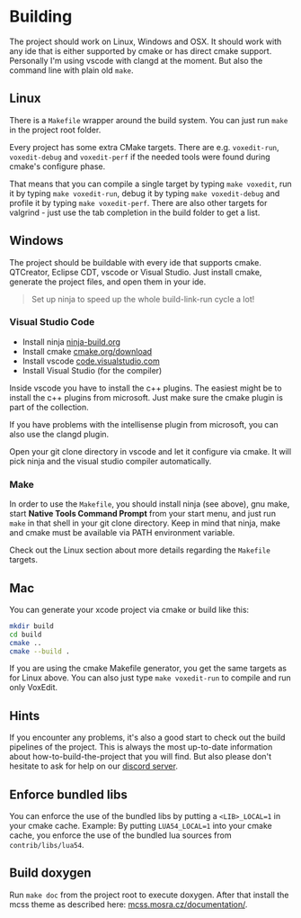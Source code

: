 # Building

The project should work on Linux, Windows and OSX. It should work with any ide that is either supported by cmake or has direct cmake support. Personally I'm using vscode with clangd at the moment. But also the command line with plain old `make`.

## Linux

There is a `Makefile` wrapper around the build system. You can just run `make` in the project root folder.

Every project has some extra CMake targets. There are e.g. `voxedit-run`, `voxedit-debug` and `voxedit-perf` if the needed tools were found during cmake's configure phase.

That means that you can compile a single target by typing `make voxedit`, run it by typing `make voxedit-run`, debug it by typing `make voxedit-debug` and profile it by
typing `make voxedit-perf`. There are also other targets for valgrind - just use the tab completion in the build folder to get a list.

## Windows

The project should be buildable with every ide that supports cmake. QTCreator, Eclipse CDT, vscode or Visual Studio. Just install cmake, generate the project files, and open them in your ide.

> Set up ninja to speed up the whole build-link-run cycle a lot!

### Visual Studio Code

* Install ninja [ninja-build.org](https://ninja-build.org/)
* Install cmake [cmake.org/download](https://cmake.org/download/)
* Install vscode [code.visualstudio.com](https://code.visualstudio.com/)
* Install Visual Studio (for the compiler)

Inside vscode you have to install the c++ plugins. The easiest might be to install the c++ plugins from microsoft. Just make sure the cmake plugin is part of the collection.

If you have problems with the intellisense plugin from microsoft, you can also use the clangd plugin.

Open your git clone directory in vscode and let it configure via cmake. It will pick ninja and the visual studio compiler automatically.

### Make

In order to use the `Makefile`, you should install ninja (see above), gnu make, start **Native Tools Command Prompt** from your start menu, and just run `make` in that shell in your git clone directory. Keep in mind that ninja, make and cmake must be available via PATH environment variable.

Check out the Linux section about more details regarding the `Makefile` targets.

## Mac

You can generate your xcode project via cmake or build like this:

```bash
mkdir build
cd build
cmake ..
cmake --build .
```

If you are using the cmake Makefile generator, you get the same targets as for Linux above. You can also just type `make voxedit-run` to compile and run only VoxEdit.

## Hints

If you encounter any problems, it's also a good start to check out the build pipelines of the project.
This is always the most up-to-date information about how-to-build-the-project that you will find. But
also please don't hesitate to ask for help on our [discord server](https://discord.gg/AgjCPXy).

## Enforce bundled libs

You can enforce the use of the bundled libs by putting a `<LIB>_LOCAL=1` in your cmake cache.
Example: By putting `LUA54_LOCAL=1` into your cmake cache, you enforce the use of the bundled lua sources from `contrib/libs/lua54`.

## Build doxygen

Run `make doc` from the project root to execute doxygen. After that install the mcss theme as described here: [mcss.mosra.cz/documentation/](https://mcss.mosra.cz/documentation/doxygen).
